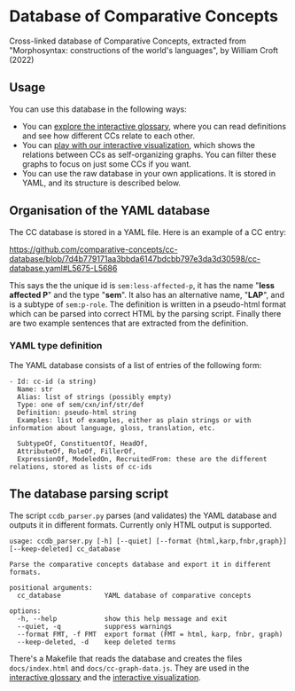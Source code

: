 # Database of Comparative Concepts
Cross-linked database of Comparative Concepts, extracted from "Morphosyntax: constructions of the world's languages", by William Croft (2022)

## Usage

You can use this database in the following ways:

- You can [explore the interactive glossary](https://comparative-concepts.github.io/cc-database/), where you can read definitions and see how different CCs relate to each other.
- You can [play with our interactive visualization](https://comparative-concepts.github.io/cc-database/cc-graph.html), which shows the relations between CCs as self-organizing graphs. You can filter these graphs to focus on just some CCs if you want.
- You can use the raw database in your own applications. It is stored in YAML, and its structure is described below.

## Organisation of the YAML database

The CC database is stored in a YAML file.
Here is an example of a CC entry:

https://github.com/comparative-concepts/cc-database/blob/7d4b779171aa3bbda6147bdcbb797e3da3d30598/cc-database.yaml#L5675-L5686

This says the the unique id is `sem:less-affected-p`, it has the name "**less affected P**" and the type "**sem**". It also has an alternative name, "**LAP**", and is a subtype of `sem:p-role`. The definition is written in a pseudo-html format which can be parsed into correct HTML by the parsing script. Finally there are two example sentences that are extracted from the definition.

### YAML type definition

The YAML database consists of a list of entries of the following form:
```
- Id: cc-id (a string)
  Name: str
  Alias: list of strings (possibly empty)
  Type: one of sem/cxn/inf/str/def
  Definition: pseudo-html string
  Examples: list of examples, either as plain strings or with information about language, gloss, translation, etc.

  SubtypeOf, ConstituentOf, HeadOf,
  AttributeOf, RoleOf, FillerOf,
  ExpressionOf, ModeledOn, RecruitedFrom: these are the different relations, stored as lists of cc-ids
```

## The database parsing script

The script `ccdb_parser.py` parses (and validates) the YAML database and outputs it in different formats. Currently only HTML output is supported.

```
usage: ccdb_parser.py [-h] [--quiet] [--format {html,karp,fnbr,graph}] [--keep-deleted] cc_database

Parse the comparative concepts database and export it in different formats.

positional arguments:
  cc_database           YAML database of comparative concepts

options:
  -h, --help            show this help message and exit
  --quiet, -q           suppress warnings
  --format FMT, -f FMT  export format (FMT = html, karp, fnbr, graph)
  --keep-deleted, -d    keep deleted terms
```

There's a Makefile that reads the database and creates the files `docs/index.html` and `docs/cc-graph-data.js`.
They are used in the [interactive glossary](https://comparative-concepts.github.io/cc-database>)
and the [interactive visualization](https://comparative-concepts.github.io/cc-database/cc-graph.html).

